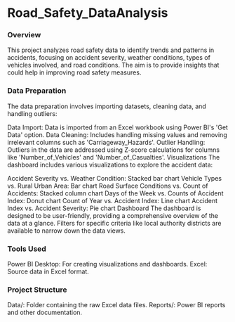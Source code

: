 # Road_Safety_DataAnalysis

### Overview
This project analyzes road safety data to identify trends and patterns in accidents, focusing on accident severity, weather conditions, types of vehicles involved, and road conditions. The aim is to provide insights that could help in improving road safety measures.

### Data Preparation
The data preparation involves importing datasets, cleaning data, and handling outliers:

Data Import: Data is imported from an Excel workbook using Power BI's 'Get Data' option.
Data Cleaning: Includes handling missing values and removing irrelevant columns such as 'Carriageway_Hazards'.
Outlier Handling: Outliers in the data are addressed using Z-score calculations for columns like 'Number_of_Vehicles' and 'Number_of_Casualties'.
Visualizations
The dashboard includes various visualizations to explore the accident data:

Accident Severity vs. Weather Condition: Stacked bar chart
Vehicle Types vs. Rural Urban Area: Bar chart
Road Surface Conditions vs. Count of Accidents: Stacked column chart
Days of the Week vs. Counts of Accident Index: Donut chart
Count of Year vs. Accident Index: Line chart
Accident Index vs. Accident Severity: Pie chart
Dashboard
The dashboard is designed to be user-friendly, providing a comprehensive overview of the data at a glance. Filters for specific criteria like local authority districts are available to narrow down the data views.

### Tools Used
Power BI Desktop: For creating visualizations and dashboards.
Excel: Source data in Excel format.
### Project Structure
Data/: Folder containing the raw Excel data files.
Reports/: Power BI reports and other documentation.
